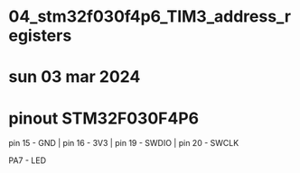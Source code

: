 # 04_stm32f030f4p6_TIM3_address_registers
# sun 03 mar 2024

# pinout STM32F030F4P6
pin 15 - GND |
pin 16 - 3V3 |
pin 19 - SWDIO |
pin 20 - SWCLK

PA7 - LED

